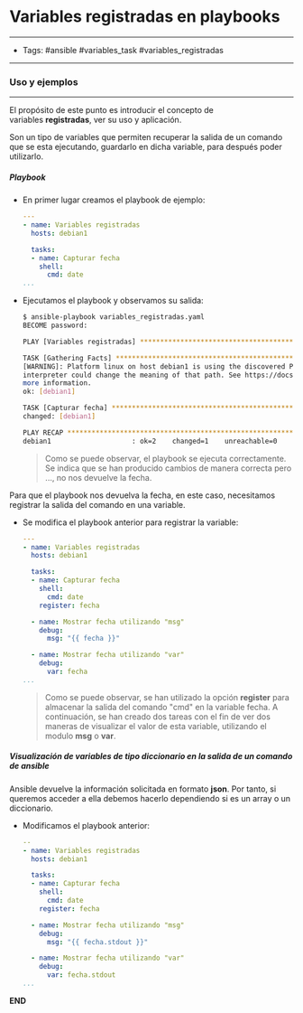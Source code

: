 # Variables registradas en playbooks

-----
- Tags: #ansible #variables_task #variables_registradas
-----

### Uso y ejemplos
-----

El propósito de este punto es introducir el concepto de variables **registradas**, ver su uso y aplicación.

Son un tipo de variables que permiten recuperar la salida de un comando que se esta ejecutando, guardarlo en dicha variable, para después poder utilizarlo.

##### Playbook

- En primer lugar creamos el playbook de ejemplo:

	```yaml
	---
	- name: Variables registradas
	  hosts: debian1
	
	  tasks:
	  - name: Capturar fecha
	    shell:
	      cmd: date
	...
	```

- Ejecutamos el playbook y observamos su salida:

	```bash
	$ ansible-playbook variables_registradas.yaml 
	BECOME password: 
	
	PLAY [Variables registradas] *************************************************************************************************************************
	
	TASK [Gathering Facts] *******************************************************************************************************************************
	[WARNING]: Platform linux on host debian1 is using the discovered Python interpreter at /usr/bin/python3.9, but future installation of another Python
	interpreter could change the meaning of that path. See https://docs.ansible.com/ansible-core/2.18/reference_appendices/interpreter_discovery.html for
	more information.
	ok: [debian1]
	
	TASK [Capturar fecha] ********************************************************************************************************************************
	changed: [debian1]
	
	PLAY RECAP *******************************************************************************************************************************************
	debian1                    : ok=2    changed=1    unreachable=0    failed=0    skipped=0    rescued=0    ignored=0
	```

	> Como se puede observar, el playbook se ejecuta correctamente. Se indica que se han producido cambios de manera correcta pero ..., no nos devuelve la fecha. 

Para que el playbook nos devuelva la fecha, en este caso, necesitamos registrar la salida del comando en una variable.

- Se modifica el playbook anterior para registrar la variable:

	```yaml
	---
	- name: Variables registradas
	  hosts: debian1
	
	  tasks:
	  - name: Capturar fecha
	    shell:
	      cmd: date
	    register: fecha
	
	  - name: Mostrar fecha utilizando "msg"
	    debug:
	      msg: "{{ fecha }}"
	
	  - name: Mostrar fecha utilizando "var"
	    debug:
	      var: fecha
	...
	```

	> Como se puede observar, se han utilizado la opción **register** para almacenar la salida del comando "cmd" en la variable fecha. A continuación, se han creado dos tareas con el fin de ver dos maneras de visualizar el valor de esta variable, utilizando el modulo **msg** o **var**.

##### Visualización de variables de tipo diccionario en la salida de un comando de ansible

Ansible devuelve la información solicitada en formato **json**. Por tanto, si queremos acceder a ella debemos hacerlo dependiendo si es un array o un diccionario. 

- Modificamos el playbook anterior:

	```yaml
	--
	- name: Variables registradas
	  hosts: debian1
	
	  tasks:
	  - name: Capturar fecha
	    shell:
	      cmd: date
	    register: fecha
	
	  - name: Mostrar fecha utilizando "msg"
	    debug:
	      msg: "{{ fecha.stdout }}"
	
	  - name: Mostrar fecha utilizando "var"
	    debug:
	      var: fecha.stdout
	...
	```


**END**